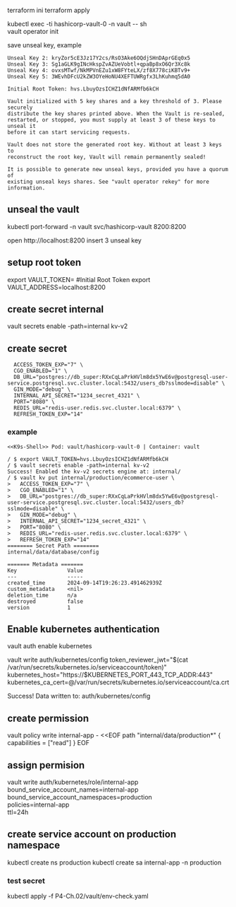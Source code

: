
terraform ini
terraform apply


kubectl exec -ti  hashicorp-vault-0  -n vault -- sh                   
vault operator init

save unseal key, example

```Unseal Key 1: smhuBRrBj1XY02huNn9v/yofkTyenRp8nynKh8xSjRR0
Unseal Key 2: kryZor5cE3Jz17Y2cs/RsO3Ake6OQdjSHnDAprGEq0x5
Unseal Key 3: Sg1aGLK9gINcHkspZvAZUeVobtl+qpaBp8xO6Qr3Xc8k
Unseal Key 4: ovxsMTwf/NkMPVnEZu1xW8FYteLX/zf8X778ciKBTv9+
Unseal Key 5: 3WEvhDFcU2kZW3OYeHoNU4XEFTUWRgfx3LhKuhmq5dA0

Initial Root Token: hvs.LbuyOzsICHZ1dNfARMfb6kCH

Vault initialized with 5 key shares and a key threshold of 3. Please securely
distribute the key shares printed above. When the Vault is re-sealed,
restarted, or stopped, you must supply at least 3 of these keys to unseal it
before it can start servicing requests.

Vault does not store the generated root key. Without at least 3 keys to
reconstruct the root key, Vault will remain permanently sealed!

It is possible to generate new unseal keys, provided you have a quorum of
existing unseal keys shares. See "vault operator rekey" for more information.
```

## unseal the vault
kubectl port-forward -n vault svc/hashicorp-vault  8200:8200

open http://localhost:8200
insert 3 unseal key

## setup root token

export VAULT_TOKEN=<root-token> #Initial Root Token
export VAULT_ADDRESS=localhost:8200  


## create secret internal

vault secrets enable -path=internal kv-v2

## create secret

```vault kv put internal/production/ecommerce-user \
  ACCESS_TOKEN_EXP="7" \
  CGO_ENABLED="1" \
  DB_URL="postgres://db_super:RXxCqLaPrkHVlm8dx5YwE6v@postgresql-user-service.postgresql.svc.cluster.local:5432/users_db?sslmode=disable" \
  GIN_MODE="debug" \
  INTERNAL_API_SECRET="1234_secret_4321" \
  PORT="8080" \
  REDIS_URL="redis-user.redis.svc.cluster.local:6379" \
  REFRESH_TOKEN_EXP="14"
```

### example

```
<<K9s-Shell>> Pod: vault/hashicorp-vault-0 | Container: vault

/ $ export VAULT_TOKEN=hvs.LbuyOzsICHZ1dNfARMfb6kCH
/ $ vault secrets enable -path=internal kv-v2
Success! Enabled the kv-v2 secrets engine at: internal/
/ $ vault kv put internal/production/ecommerce-user \
>   ACCESS_TOKEN_EXP="7" \
>   CGO_ENABLED="1" \
>   DB_URL="postgres://db_super:RXxCqLaPrkHVlm8dx5YwE6v@postgresql-user-service.postgresql.svc.cluster.local:5432/users_db?sslmode=disable" \
>   GIN_MODE="debug" \
>   INTERNAL_API_SECRET="1234_secret_4321" \
>   PORT="8080" \
>   REDIS_URL="redis-user.redis.svc.cluster.local:6379" \
>   REFRESH_TOKEN_EXP="14"
======== Secret Path ========
internal/data/database/config

======= Metadata =======
Key                Value
---                -----
created_time       2024-09-14T19:26:23.491462939Z
custom_metadata    <nil>
deletion_time      n/a
destroyed          false
version            1
```

## Enable kubernetes authentication

vault auth enable kubernetes

vault write auth/kubernetes/config token_reviewer_jwt="$(cat /var/run/secrets/kubernetes.io/serviceaccount/token)" kubernetes_host="https://$KUBERNETES_PORT_443_TCP_ADDR:443" kubernetes_ca_cert=@/var/run/secrets/kubernetes.io/serviceaccount/ca.crt

Success! Data written to: auth/kubernetes/config


## create permission

vault policy write internal-app - <<EOF
path "internal/data/production*" {
   capabilities = ["read"]
}
EOF

## assign permision

vault write auth/kubernetes/role/internal-app \
      bound_service_account_names=internal-app \
      bound_service_account_namespaces=production \
      policies=internal-app \
      ttl=24h

## create service account on production namespace
kubectl create ns production
kubectl create sa internal-app -n production

### test secret
kubectl apply -f P4-Ch.02/vault/env-check.yaml